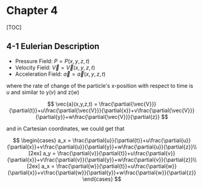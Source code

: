 # Chapter 4

[TOC]

## 4-1 Eulerian Description

- Pressure Field: $P=P(x,y,z,t)$
- Velocity Field: $\vec{V}=\vec{V}(x,y,z,t)$
- Acceleration Field: $\vec{a}=\vec{a}(x,y,z,t)$

where the rate of change of the particle's x-position with respect to time is $u$ and similar to y($v$) and z($w$)

$$
\vec{a}(x,y,z,t) = \frac{\partial{\vec{V}}}{\partial{t}}+u\frac{\partial{\vec{V}}}{\partial{x}}+v\frac{\partial{\vec{V}}}{\partial{y}}+w\frac{\partial{\vec{V}}}{\partial{z}}
$$

and in Cartesian coordinates, we could get that

$$
\begin{cases}
    a_x = \frac{\partial{u}}{\partial{t}}+u\frac{\partial{u}}{\partial{x}}+v\frac{\partial{u}}{\partial{y}}+w\frac{\partial{u}}{\partial{z}}\\[2ex]
    a_y = \frac{\partial{v}}{\partial{t}}+u\frac{\partial{v}}{\partial{x}}+v\frac{\partial{v}}{\partial{y}}+w\frac{\partial{v}}{\partial{z}}\\[2ex]
    a_x = \frac{\partial{w}}{\partial{t}}+u\frac{\partial{w}}{\partial{x}}+v\frac{\partial{w}}{\partial{y}}+w\frac{\partial{w}}{\partial{z}}
\end{cases}
$$
